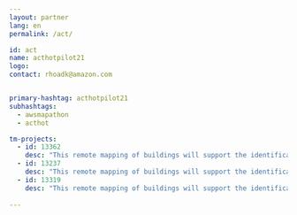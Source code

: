 ```yaml
---
layout: partner
lang: en
permalink: /act/

id: act
name: acthotpilot21
logo: 
contact: rhoadk@amazon.com


primary-hashtag: acthotpilot21
subhashtags:
  - awsmapathon
  - acthot

tm-projects:
  - id: 13362
    desc: "This remote mapping of buildings will support the identification and characterization of settlements, as well as the implementation of planned activities and largely the generation of data for humanitarian activities."
  - id: 13237
    desc: "This remote mapping of buildings will support the identification and characterization of settlements, as well as the implementation of planned activities and largely the generation of data for humanitarian activities."
  - id: 13319
    desc: "This remote mapping of buildings will support the identification and characterization of settlements, as well as the implementation of planned activities and largely the generation of data for humanitarian activities."
    
---
```

